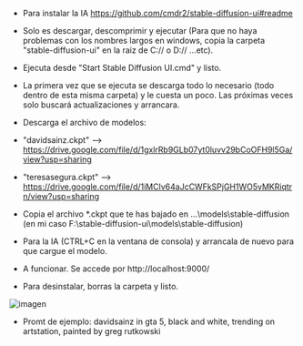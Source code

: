- Para instalar la IA 
https://github.com/cmdr2/stable-diffusion-ui#readme
- Solo es descargar, descomprimir y ejecutar (Para que no haya problemas con los nombres largos en windows, copia la carpeta "stable-diffusion-ui" 
  en la raiz de C:// o D://  ...etc).
- Ejecuta desde "Start Stable Diffusion UI.cmd" y listo.
- La primera vez que se ejecuta se descarga todo lo necesario (todo dentro de esta misma carpeta) y le cuesta un poco. 
  Las próximas veces solo buscará actualizaciones y arrancara.
- Descarga el archivo de modelos:
- "davidsainz.ckpt" --> https://drive.google.com/file/d/1gxlrRb9GLb07yt0luvv29bCoOFH9l5Ga/view?usp=sharing
- "teresasegura.ckpt" --> https://drive.google.com/file/d/1iMClv64aJcCWFkSPjGH1WO5vMKRiqtrn/view?usp=sharing
- Copia el archivo *.ckpt que te has bajado en ...\models\stable-diffusion (en mi caso F:\stable-diffusion-ui\models\stable-diffusion)
- Para la IA (CTRL+C en la ventana de consola) y arrancala de nuevo para que cargue el modelo.
- A funcionar. Se accede por http://localhost:9000/

- Para desinstalar, borras la carpeta y listo.

![imagen](https://user-images.githubusercontent.com/115738597/197407550-b2da8885-ca40-4822-95e3-b980b1fd7752.png)


- Promt de ejemplo: davidsainz in gta 5, black and white, trending on artstation, painted by greg rutkowski

